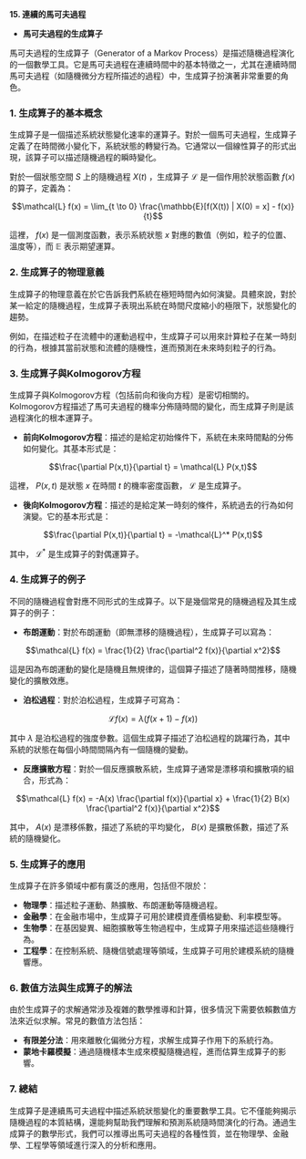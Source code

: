**15. 連續的馬可夫過程**  
   - **馬可夫過程的生成算子**

馬可夫過程的生成算子（Generator of a Markov Process）是描述隨機過程演化的一個數學工具。它是馬可夫過程在連續時間中的基本特徵之一，尤其在連續時間馬可夫過程（如隨機微分方程所描述的過程）中，生成算子扮演著非常重要的角色。

### 1. **生成算子的基本概念**

生成算子是一個描述系統狀態變化速率的運算子。對於一個馬可夫過程，生成算子定義了在時間微小變化下，系統狀態的轉變行為。它通常以一個線性算子的形式出現，該算子可以描述隨機過程的瞬時變化。

對於一個狀態空間  $`S`$  上的隨機過程  $`X(t)`$ ，生成算子  $`\mathcal{L}`$  是一個作用於狀態函數  $`f(x)`$  的算子，定義為：


```math
\mathcal{L} f(x) = \lim_{t \to 0} \frac{\mathbb{E}[f(X(t)) | X(0) = x] - f(x)}{t}
```


這裡， $`f(x)`$  是一個測度函數，表示系統狀態  $`x`$  對應的數值（例如，粒子的位置、溫度等），而  $`\mathbb{E}`$  表示期望運算。

### 2. **生成算子的物理意義**

生成算子的物理意義在於它告訴我們系統在極短時間內如何演變。具體來說，對於某一給定的隨機過程，生成算子表現出系統在時間尺度縮小的極限下，狀態變化的趨勢。

例如，在描述粒子在流體中的運動過程中，生成算子可以用來計算粒子在某一時刻的行為，根據其當前狀態和流體的隨機性，進而預測在未來時刻粒子的行為。

### 3. **生成算子與Kolmogorov方程**

生成算子與Kolmogorov方程（包括前向和後向方程）是密切相關的。Kolmogorov方程描述了馬可夫過程的機率分佈隨時間的變化，而生成算子則是該過程演化的根本運算子。

- **前向Kolmogorov方程**：描述的是給定初始條件下，系統在未來時間點的分佈如何變化。其基本形式是：
  
```math
\frac{\partial P(x,t)}{\partial t} = \mathcal{L} P(x,t)
```

  這裡， $`P(x,t)`$  是狀態  $`x`$  在時間  $`t`$  的機率密度函數， $`\mathcal{L}`$  是生成算子。

- **後向Kolmogorov方程**：描述的是給定某一時刻的條件，系統過去的行為如何演變。它的基本形式是：
  
```math
\frac{\partial P(x,t)}{\partial t} = -\mathcal{L}^* P(x,t)
```

  其中， $`\mathcal{L}^*`$  是生成算子的對偶運算子。

### 4. **生成算子的例子**

不同的隨機過程會對應不同形式的生成算子。以下是幾個常見的隨機過程及其生成算子的例子：

- **布朗運動**：對於布朗運動（即無漂移的隨機過程），生成算子可以寫為：
  
```math
\mathcal{L} f(x) = \frac{1}{2} \frac{\partial^2 f(x)}{\partial x^2}
```

  這是因為布朗運動的變化是隨機且無規律的，這個算子描述了隨著時間推移，隨機變化的擴散效應。

- **泊松過程**：對於泊松過程，生成算子可寫為：
  
```math
\mathcal{L} f(x) = \lambda (f(x+1) - f(x))
```

  其中  $`\lambda`$  是泊松過程的強度參數。這個生成算子描述了泊松過程的跳躍行為，其中系統的狀態在每個小時間間隔內有一個隨機的變動。

- **反應擴散方程**：對於一個反應擴散系統，生成算子通常是漂移項和擴散項的組合，形式為：
  
```math
\mathcal{L} f(x) = -A(x) \frac{\partial f(x)}{\partial x} + \frac{1}{2} B(x) \frac{\partial^2 f(x)}{\partial x^2}
```

  其中， $`A(x)`$  是漂移係數，描述了系統的平均變化， $`B(x)`$  是擴散係數，描述了系統的隨機變化。

### 5. **生成算子的應用**

生成算子在許多領域中都有廣泛的應用，包括但不限於：

- **物理學**：描述粒子運動、熱擴散、布朗運動等隨機過程。
- **金融學**：在金融市場中，生成算子可用於建模資產價格變動、利率模型等。
- **生物學**：在基因變異、細胞擴散等生物過程中，生成算子用來描述這些隨機行為。
- **工程學**：在控制系統、隨機信號處理等領域，生成算子可用於建模系統的隨機響應。

### 6. **數值方法與生成算子的解法**

由於生成算子的求解通常涉及複雜的數學推導和計算，很多情況下需要依賴數值方法來近似求解。常見的數值方法包括：

- **有限差分法**：用來離散化偏微分方程，求解生成算子作用下的系統行為。
- **蒙地卡羅模擬**：通過隨機樣本生成來模擬隨機過程，進而估算生成算子的影響。

### 7. **總結**

生成算子是連續馬可夫過程中描述系統狀態變化的重要數學工具。它不僅能夠揭示隨機過程的本質結構，還能夠幫助我們理解和預測系統隨時間演化的行為。通過生成算子的數學形式，我們可以推導出馬可夫過程的各種性質，並在物理學、金融學、工程學等領域進行深入的分析和應用。